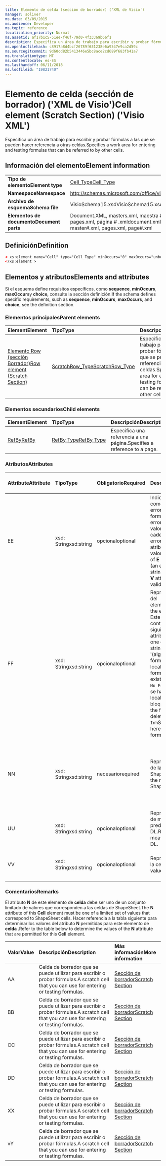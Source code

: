 ```yaml
---
title: Elemento de celda (sección de borrador) ('XML de Visio')
manager: soliver
ms.date: 03/09/2015
ms.audience: Developer
ms.topic: reference
localization_priority: Normal
ms.assetid: af17b1c5-51ee-f46f-79d0-4f33369b66f1
description: Especifica un área de trabajo para escribir y probar fórmulas a las que se pueden hacer referencia a otras celdas.
ms.openlocfilehash: c8917a8d4bcf26789f631238e6a9547e9ca2d59c
ms.sourcegitcommit: 9d60cd82b5413446e5bc8ace2cd689f683fb41a7
ms.translationtype: MT
ms.contentlocale: es-ES
ms.lasthandoff: 06/11/2018
ms.locfileid: "19821740"
---
```

# <a name="cell-element-scratch-section-visio-xml"></a><span data-ttu-id="2e219-103">Elemento de celda (sección de borrador) ('XML de Visio')</span><span class="sxs-lookup"><span data-stu-id="2e219-103">Cell element (Scratch Section) ('Visio XML')</span></span>

<span data-ttu-id="2e219-104">Especifica un área de trabajo para escribir y probar fórmulas a las que se pueden hacer referencia a otras celdas.</span><span class="sxs-lookup"><span data-stu-id="2e219-104">Specifies a work area for entering and testing formulas that can be referred to by other cells.</span></span>
  
## <a name="element-information"></a><span data-ttu-id="2e219-105">Información del elemento</span><span class="sxs-lookup"><span data-stu-id="2e219-105">Element information</span></span>

|||
|:-----|:-----|
|<span data-ttu-id="2e219-106">**Tipo de elemento**</span><span class="sxs-lookup"><span data-stu-id="2e219-106">**Element type**</span></span> <br/> |[<span data-ttu-id="2e219-107">Cell_Type</span><span class="sxs-lookup"><span data-stu-id="2e219-107">Cell_Type</span></span>](cell_type-complextypevisio-xml.md) <br/> |
|<span data-ttu-id="2e219-108">**Namespace**</span><span class="sxs-lookup"><span data-stu-id="2e219-108">**Namespace**</span></span> <br/> |http://schemas.microsoft.com/office/visio/2012/main  <br/> |
|<span data-ttu-id="2e219-109">**Archivo de esquema**</span><span class="sxs-lookup"><span data-stu-id="2e219-109">**Schema file**</span></span> <br/> |<span data-ttu-id="2e219-110">VisioSchema15.xsd</span><span class="sxs-lookup"><span data-stu-id="2e219-110">VisioSchema15.xsd</span></span>  <br/> |
|<span data-ttu-id="2e219-111">**Elementos de documento**</span><span class="sxs-lookup"><span data-stu-id="2e219-111">**Document parts**</span></span> <br/> |<span data-ttu-id="2e219-112">Document.XML, masters.xml, maestra # .xml, pages.xml, página # .xml</span><span class="sxs-lookup"><span data-stu-id="2e219-112">document.xml, masters.xml, master#.xml, pages.xml, page#.xml</span></span>  <br/> |
   
## <a name="definition"></a><span data-ttu-id="2e219-113">Definición</span><span class="sxs-lookup"><span data-stu-id="2e219-113">Definition</span></span>

```XML
< xs:element name="Cell" type="Cell_Type" minOccurs="0" maxOccurs="unbounded" >
</xs:element >
```

## <a name="elements-and-attributes"></a><span data-ttu-id="2e219-114">Elementos y atributos</span><span class="sxs-lookup"><span data-stu-id="2e219-114">Elements and attributes</span></span>

<span data-ttu-id="2e219-115">Si el esquema define requisitos específicos, como **sequence**, **minOccurs**, **maxOccurs**y **choice**, consulte la sección definición.</span><span class="sxs-lookup"><span data-stu-id="2e219-115">If the schema defines specific requirements, such as **sequence**, **minOccurs**, **maxOccurs**, and **choice**, see the definition section.</span></span> 
  
### <a name="parent-elements"></a><span data-ttu-id="2e219-116">Elementos principales</span><span class="sxs-lookup"><span data-stu-id="2e219-116">Parent elements</span></span>

|<span data-ttu-id="2e219-117">**Element**</span><span class="sxs-lookup"><span data-stu-id="2e219-117">**Element**</span></span>|<span data-ttu-id="2e219-118">**Tipo**</span><span class="sxs-lookup"><span data-stu-id="2e219-118">**Type**</span></span>|<span data-ttu-id="2e219-119">**Descripción**</span><span class="sxs-lookup"><span data-stu-id="2e219-119">**Description**</span></span>|
|:-----|:-----|:-----|
|[<span data-ttu-id="2e219-120">Elemento Row (sección Borrador)</span><span class="sxs-lookup"><span data-stu-id="2e219-120">Row element (Scratch Section)</span></span>](row-element-scratch-sectionvisio-xml.md) <br/> |[<span data-ttu-id="2e219-121">ScratchRow_Type</span><span class="sxs-lookup"><span data-stu-id="2e219-121">ScratchRow_Type</span></span>](scratch_type-complextypevisio-xml.md) <br/> |<span data-ttu-id="2e219-122">Especifica un área de trabajo para escribir y probar fórmulas a las que se pueden hacer referencia a otras celdas.</span><span class="sxs-lookup"><span data-stu-id="2e219-122">Specifies a work area for entering and testing formulas that can be referred to by other cells.</span></span>  <br/> |
   
### <a name="child-elements"></a><span data-ttu-id="2e219-123">Elementos secundarios</span><span class="sxs-lookup"><span data-stu-id="2e219-123">Child elements</span></span>

|<span data-ttu-id="2e219-124">**Element**</span><span class="sxs-lookup"><span data-stu-id="2e219-124">**Element**</span></span>|<span data-ttu-id="2e219-125">**Tipo**</span><span class="sxs-lookup"><span data-stu-id="2e219-125">**Type**</span></span>|<span data-ttu-id="2e219-126">**Descripción**</span><span class="sxs-lookup"><span data-stu-id="2e219-126">**Description**</span></span>|
|:-----|:-----|:-----|
|[<span data-ttu-id="2e219-127">RefBy</span><span class="sxs-lookup"><span data-stu-id="2e219-127">RefBy</span></span>](refby-element-cell_type-complextypevisio-xml.md) <br/> |[<span data-ttu-id="2e219-128">RefBy_Type</span><span class="sxs-lookup"><span data-stu-id="2e219-128">RefBy_Type</span></span>](refby_type-complextypevisio-xml.md) <br/> |<span data-ttu-id="2e219-129">Especifica una referencia a una página.</span><span class="sxs-lookup"><span data-stu-id="2e219-129">Specifies a reference to a page.</span></span>  <br/> |
   
### <a name="attributes"></a><span data-ttu-id="2e219-130">Atributos</span><span class="sxs-lookup"><span data-stu-id="2e219-130">Attributes</span></span>

|<span data-ttu-id="2e219-131">**Attribute**</span><span class="sxs-lookup"><span data-stu-id="2e219-131">**Attribute**</span></span>|<span data-ttu-id="2e219-132">**Tipo**</span><span class="sxs-lookup"><span data-stu-id="2e219-132">**Type**</span></span>|<span data-ttu-id="2e219-133">**Obligatorio**</span><span class="sxs-lookup"><span data-stu-id="2e219-133">**Required**</span></span>|<span data-ttu-id="2e219-134">**Descripción**</span><span class="sxs-lookup"><span data-stu-id="2e219-134">**Description**</span></span>|<span data-ttu-id="2e219-135">**Valores posibles**</span><span class="sxs-lookup"><span data-stu-id="2e219-135">**Possible values**</span></span>|
|:-----|:-----|:-----|:-----|:-----|
|<span data-ttu-id="2e219-136">E</span><span class="sxs-lookup"><span data-stu-id="2e219-136">E</span></span>  <br/> |<span data-ttu-id="2e219-137">xsd: String</span><span class="sxs-lookup"><span data-stu-id="2e219-137">xsd:string</span></span>  <br/> |<span data-ttu-id="2e219-138">opcional</span><span class="sxs-lookup"><span data-stu-id="2e219-138">optional</span></span>  <br/> |<span data-ttu-id="2e219-139">Indica que la fórmula da como resultado un error.</span><span class="sxs-lookup"><span data-stu-id="2e219-139">Indicates that the formula evaluates to an error.</span></span> <span data-ttu-id="2e219-140">El valor de **E** es el valor actual (una cadena de mensaje de error); el valor del atributo **V** es el último valor válido.</span><span class="sxs-lookup"><span data-stu-id="2e219-140">The value of **E** is the current value (an error message string); the value of the **V** attribute is the last valid value.</span></span>  <br/> |<span data-ttu-id="2e219-141">Una cadena de mensaje de error.</span><span class="sxs-lookup"><span data-stu-id="2e219-141">An error message string.</span></span>  <br/> |
|<span data-ttu-id="2e219-142">F</span><span class="sxs-lookup"><span data-stu-id="2e219-142">F</span></span>  <br/> |<span data-ttu-id="2e219-143">xsd: String</span><span class="sxs-lookup"><span data-stu-id="2e219-143">xsd:string</span></span>  <br/> |<span data-ttu-id="2e219-144">opcional</span><span class="sxs-lookup"><span data-stu-id="2e219-144">optional</span></span>  <br/> | <span data-ttu-id="2e219-145">Representa la fórmula del elemento.</span><span class="sxs-lookup"><span data-stu-id="2e219-145">Represents the element's formula.</span></span> <span data-ttu-id="2e219-146">Este atributo puede contener uno de las siguientes cadenas:</span><span class="sxs-lookup"><span data-stu-id="2e219-146">This attribute can contain one of the following strings:</span></span>  <br/>  <span data-ttu-id="2e219-147">'(algunos fórmula)' Si la fórmula existe localmente</span><span class="sxs-lookup"><span data-stu-id="2e219-147">'(some formula)' if the formula exists locally</span></span>  <br/>  <span data-ttu-id="2e219-148">`No Formula`Si la fórmula se ha eliminado localmente o bloqueada</span><span class="sxs-lookup"><span data-stu-id="2e219-148">`No Formula` if the formula is locally deleted or blocked</span></span>  <br/>  <span data-ttu-id="2e219-149">`Inh`Si la fórmula es heredada.</span><span class="sxs-lookup"><span data-stu-id="2e219-149">`Inh` if the formula is inherited.</span></span>  <br/> |<span data-ttu-id="2e219-150">Una fórmula.</span><span class="sxs-lookup"><span data-stu-id="2e219-150">A formula.</span></span>  <br/> |
|<span data-ttu-id="2e219-151">N</span><span class="sxs-lookup"><span data-stu-id="2e219-151">N</span></span>  <br/> |<span data-ttu-id="2e219-152">xsd: String</span><span class="sxs-lookup"><span data-stu-id="2e219-152">xsd:string</span></span>  <br/> |<span data-ttu-id="2e219-153">necesario</span><span class="sxs-lookup"><span data-stu-id="2e219-153">required</span></span>  <br/> |<span data-ttu-id="2e219-154">Representa el nombre de la celda ShapeSheet.</span><span class="sxs-lookup"><span data-stu-id="2e219-154">Represents the name of the ShapeSheet cell.</span></span>  <br/> |<span data-ttu-id="2e219-155">El nombre de la celda ShapeSheet.</span><span class="sxs-lookup"><span data-stu-id="2e219-155">The name of the ShapeSheet cell.</span></span>  <br/> <span data-ttu-id="2e219-156">Vea la sección comentarios que aparece a continuación.</span><span class="sxs-lookup"><span data-stu-id="2e219-156">See the Remarks section below.</span></span>  <br/> |
|<span data-ttu-id="2e219-157">U</span><span class="sxs-lookup"><span data-stu-id="2e219-157">U</span></span>  <br/> |<span data-ttu-id="2e219-158">xsd: String</span><span class="sxs-lookup"><span data-stu-id="2e219-158">xsd:string</span></span>  <br/> |<span data-ttu-id="2e219-159">opcional</span><span class="sxs-lookup"><span data-stu-id="2e219-159">optional</span></span>  <br/> |<span data-ttu-id="2e219-160">Representa una unidad de medida, el valor predeterminado es DL.</span><span class="sxs-lookup"><span data-stu-id="2e219-160">Represents a unit of measure The default is DL.</span></span>  <br/> |<span data-ttu-id="2e219-161">Las unidades de la celda.</span><span class="sxs-lookup"><span data-stu-id="2e219-161">The units of the cell.</span></span>  <br/> |
|<span data-ttu-id="2e219-162">V</span><span class="sxs-lookup"><span data-stu-id="2e219-162">V</span></span>  <br/> |<span data-ttu-id="2e219-163">xsd: String</span><span class="sxs-lookup"><span data-stu-id="2e219-163">xsd:string</span></span>  <br/> |<span data-ttu-id="2e219-164">opcional</span><span class="sxs-lookup"><span data-stu-id="2e219-164">optional</span></span>  <br/> |<span data-ttu-id="2e219-165">Representa el valor de la celda.</span><span class="sxs-lookup"><span data-stu-id="2e219-165">Represents the value of the cell.</span></span>  <br/> |<span data-ttu-id="2e219-166">El valor de la celda ShapeSheet.</span><span class="sxs-lookup"><span data-stu-id="2e219-166">The value of the ShapeSheet cell.</span></span>  <br/> |
   
### <a name="remarks"></a><span data-ttu-id="2e219-167">Comentarios</span><span class="sxs-lookup"><span data-stu-id="2e219-167">Remarks</span></span>

<span data-ttu-id="2e219-168">El atributo **N** de este elemento de **celda** debe ser uno de un conjunto limitado de valores que corresponden a las celdas de ShapeSheet.</span><span class="sxs-lookup"><span data-stu-id="2e219-168">The **N** attribute of this **Cell** element must be one of a limited set of values that correspond to ShapeSheet cells.</span></span> <span data-ttu-id="2e219-169">Hacer referencia a la tabla siguiente para determinar los valores del atributo **N** permitidas para este elemento de **celda** .</span><span class="sxs-lookup"><span data-stu-id="2e219-169">Refer to the table below to determine the values of the **N** attribute that are permitted for this **Cell** element.</span></span> 
  
|<span data-ttu-id="2e219-170">**Valor**</span><span class="sxs-lookup"><span data-stu-id="2e219-170">**Value**</span></span>|<span data-ttu-id="2e219-171">**Descripción**</span><span class="sxs-lookup"><span data-stu-id="2e219-171">**Description**</span></span>|<span data-ttu-id="2e219-172">**Más información**</span><span class="sxs-lookup"><span data-stu-id="2e219-172">**More information**</span></span>|
|:-----|:-----|:-----|
|<span data-ttu-id="2e219-173">A</span><span class="sxs-lookup"><span data-stu-id="2e219-173">A</span></span>  <br/> |<span data-ttu-id="2e219-174">Celda de borrador que se puede utilizar para escribir o probar fórmulas.</span><span class="sxs-lookup"><span data-stu-id="2e219-174">A scratch cell that you can use for entering or testing formulas.</span></span>  <br/> |[<span data-ttu-id="2e219-175">Sección de borrador</span><span class="sxs-lookup"><span data-stu-id="2e219-175">Scratch Section</span></span>](scratch-section.md) <br/> |
|<span data-ttu-id="2e219-176">B</span><span class="sxs-lookup"><span data-stu-id="2e219-176">B</span></span>  <br/> |<span data-ttu-id="2e219-177">Celda de borrador que se puede utilizar para escribir o probar fórmulas.</span><span class="sxs-lookup"><span data-stu-id="2e219-177">A scratch cell that you can use for entering or testing formulas.</span></span>  <br/> |[<span data-ttu-id="2e219-178">Sección de borrador</span><span class="sxs-lookup"><span data-stu-id="2e219-178">Scratch Section</span></span>](scratch-section.md) <br/> |
|<span data-ttu-id="2e219-179">C</span><span class="sxs-lookup"><span data-stu-id="2e219-179">C</span></span>  <br/> |<span data-ttu-id="2e219-180">Celda de borrador que se puede utilizar para escribir o probar fórmulas.</span><span class="sxs-lookup"><span data-stu-id="2e219-180">A scratch cell that you can use for entering or testing formulas.</span></span>  <br/> |[<span data-ttu-id="2e219-181">Sección de borrador</span><span class="sxs-lookup"><span data-stu-id="2e219-181">Scratch Section</span></span>](scratch-section.md) <br/> |
|<span data-ttu-id="2e219-182">D</span><span class="sxs-lookup"><span data-stu-id="2e219-182">D</span></span>  <br/> |<span data-ttu-id="2e219-183">Celda de borrador que se puede utilizar para escribir o probar fórmulas.</span><span class="sxs-lookup"><span data-stu-id="2e219-183">A scratch cell that you can use for entering or testing formulas.</span></span>  <br/> |[<span data-ttu-id="2e219-184">Sección de borrador</span><span class="sxs-lookup"><span data-stu-id="2e219-184">Scratch Section</span></span>](scratch-section.md) <br/> |
|<span data-ttu-id="2e219-185">X</span><span class="sxs-lookup"><span data-stu-id="2e219-185">X</span></span>  <br/> |<span data-ttu-id="2e219-186">Celda de borrador que se puede utilizar para escribir o probar fórmulas.</span><span class="sxs-lookup"><span data-stu-id="2e219-186">A scratch cell that you can use for entering or testing formulas.</span></span>  <br/> |[<span data-ttu-id="2e219-187">Sección de borrador</span><span class="sxs-lookup"><span data-stu-id="2e219-187">Scratch Section</span></span>](scratch-section.md) <br/> |
|<span data-ttu-id="2e219-188">v</span><span class="sxs-lookup"><span data-stu-id="2e219-188">Y</span></span>  <br/> |<span data-ttu-id="2e219-189">Celda de borrador que se puede utilizar para escribir o probar fórmulas.</span><span class="sxs-lookup"><span data-stu-id="2e219-189">A scratch cell that you can use for entering or testing formulas.</span></span>  <br/> |[<span data-ttu-id="2e219-190">Sección de borrador</span><span class="sxs-lookup"><span data-stu-id="2e219-190">Scratch Section</span></span>](scratch-section.md) <br/> |
   


